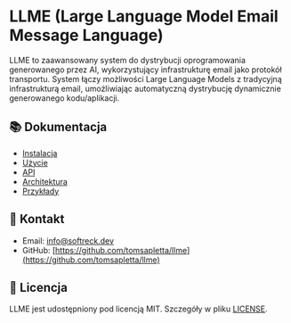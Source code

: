 # LLME (Large Language Model Email Message Language)

LLME to zaawansowany system do dystrybucji oprogramowania generowanego przez AI, wykorzystujący infrastrukturę email jako protokół transportu. System łączy możliwości Large Language Models z tradycyjną infrastrukturą email, umożliwiając automatyczną dystrybucję dynamicznie generowanego kodu/aplikacji.

## 📚 Dokumentacja

- [Instalacja](installation/index.md)
- [Użycie](usage/index.md)
- [API](api/index.md)
- [Architektura](architecture/index.md)
- [Przykłady](examples/index.md)

## 📱 Kontakt

- Email: info@softreck.dev
- GitHub: [https://github.com/tomsapletta/llme](https://github.com/tomsapletta/llme)

## 📄 Licencja

LLME jest udostępniony pod licencją MIT. Szczegóły w pliku [LICENSE](../LICENSE).
